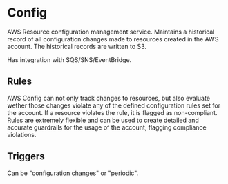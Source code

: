 # Config

AWS Resource configuration management service. Maintains a historical record of all configuration changes made to resources created in 
the AWS account. The historical records are written to S3.

Has integration with SQS/SNS/EventBridge.

## Rules
AWS Config can not only track changes to resources, but also evaluate wether those changes violate any of the defined configuration rules set for the account. If a resource violates the rule, it is flagged as non-compliant. Rules are extremely flexible and can be used to create detailed and accurate guardrails for the usage of the account, flagging compliance violations.

## Triggers
Can be "configuration changes" or "periodic".


